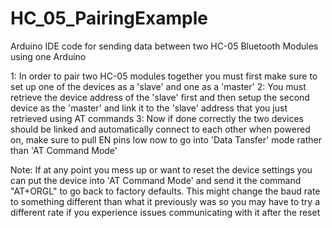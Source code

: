 # HC_05_PairingExample
Arduino IDE code for sending data between two HC-05 Bluetooth Modules using one Arduino

1: In order to pair two HC-05 modules together you must first make sure to set up one of the devices as a 'slave' and one as a 'master'
2: You must retrieve the device address of the 'slave' first and then setup the second device as the 'master' and link it to the 'slave'
   address that you just retrieved using AT commands
3: Now if done correctly the two devices should be linked and automatically connect to each other when powered on, make sure to pull EN pins
   low now to go into 'Data Tansfer' mode rather than 'AT Command Mode'
   
   Note: If at any point you mess up or want to reset the device settings you can put the device into 'AT Command Mode' and send it
         the command "AT+ORGL" to go back to factory defaults. This might change the baud rate to something different than what it
         previously was so you may have to try a different rate if you experience issues communicating with it after the reset
